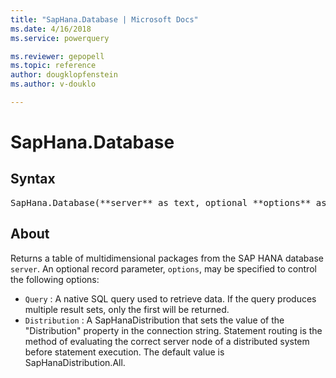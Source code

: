 ```yaml
---
title: "SapHana.Database | Microsoft Docs"
ms.date: 4/16/2018
ms.service: powerquery

ms.reviewer: gepopell
ms.topic: reference
author: dougklopfenstein
ms.author: v-douklo

---
```

# SapHana.Database

## Syntax

<pre>
SapHana.Database(**server** as text, optional **options** as nullable record) as table
</pre>

## About
Returns a table of multidimensional packages from the SAP HANA database `server`. An optional record parameter, `options`, may be specified to control the following options: 
*  `Query` : A native SQL query used to retrieve data. If the query produces multiple result sets, only the first will be returned.
*  `Distribution` : A SapHanaDistribution that sets the value of the &quot;Distribution&quot; property in the connection string. Statement routing is the method of evaluating the correct server node of a distributed system before statement execution. The default value is SapHanaDistribution.All.
  
